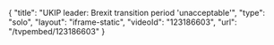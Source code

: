 {
    "title": "UKIP leader: Brexit transition period 'unacceptable'",
    "type": "solo",
    "layout": "iframe-static",
    "videoId": "123186603",
    "url": "\/tvpembed\/123186603"
}